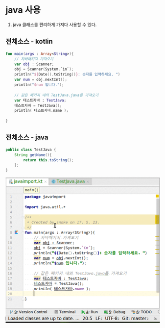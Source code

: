 # java 사용
1. java 클래스를 편리하게 가져다 사용할 수 있다.

## 전체소스 - kotlin
~~~kotlin
fun main(args : Array<String>){
    // 자바패키지 가져오기
    var obj : Scanner;
    obj = Scanner(System.`in`);
    println("${Date().toString()}: 숫자를 입력하세요. ")
    var num = obj.nextInt();
    println("$num 입니다.");

    // 같은 패키지 내의 TestJava.java를 가져오기
    var 테스트자바 : TestJava;
    테스트자바 = TestJava();
    println( 테스트자바.name );

}
~~~

## 전체소스 - java
~~~java
public class TestJava {
    String getName(){
        return this.toString();
    };
}
~~~

![이미지](javaimport.gif)
